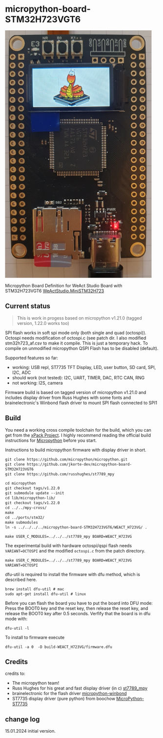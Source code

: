 # micropython-board-STM32H723VGT6
![display](images/mpy_stm32h723.png)

Micropython Board Definition for WeAct Studio Board with STM32H723VGT6
[WeActStudio.MiniSTM32H723](https://github.com/WeActStudio/WeActStudio.MiniSTM32H723)



## Current status

> This is work in progess based on micropython v1.21.0 (tagged version, 1.22.0 works too)

SPI flash works in soft spi mode only (both single and quad (octospi)). Octospi needs modification of octospi.c (see patch dir. I also modified stm32h723_af.csv to make it compile. This is just a temporary hack.
To compile on unmodified micropython QSPI Flash has to be disabled (default).


Supported features so far:

- working: USB repl, ST7735 TFT Display, LED, user button, SD card, SPI, I2C, ADC 
- should work (not tested): I2C, UART, TIMER, DAC, RTC CAN, RNG
- not working:  I2S, camera 

Firmware build is based on tagged version of micropython v1.21.0 and includes display driver from Russ Hughes with some fonts and brainelectronic's Winbond flash driver to mount SPI flash connected to SPI1 

## Build
You need a working cross compile toolchain for the build, which you can get from the [xPack Project](https://xpack.github.io/dev-tools/arm-none-eabi-gcc/).
I highly recommend reading the official build instructions for [Micropython](https://docs.micropython.org/en/latest/develop/gettingstarted.html#compile-and-build-the-code) before you start.

Instructions to build micropython firmware with display driver in short.
```
git clone https://github.com/micropython/micropython.git
git clone https://github.com/jkorte-dev/micropython-board-STM32H723VGT6
git clone https://github.com/russhughes/st7789_mpy
```
```
cd micropython
git checkout tags/v1.22.0
git submodule update --init
cd lib/micropython-lib/
git checkout tags/v1.22.0
cd ../../mpy-cross/
make
cd ../ports/stm32/
make submodules
ln -s ../../../../micropython-board-STM32H723VGT6/WEACT_H723VG/ .
```
```
make USER_C_MODULES=../../../st7789_mpy BOARD=WEACT_H723VG
```

The experimental build with hardware octospi/qspi flash needs `VARIANT=OCTOSPI`
and the modified `octospi.c` from the patch directory.
```
make USER_C_MODULES=../../../st7789_mpy BOARD=WEACT_H723VG VARIANT=OCTOSPI
```
dfu-util is required to install the firmware with dfu method, which is described here.

```
brew install dfu-util # mac
sudo apt-get install dfu-util # linux
```

Before you can flash the board you have to put the board into DFU mode:
Press the BOOT0 key and the reset key, then release the reset key, and release the BOOT0 key after 0.5 seconds.
Verfify that the board is in dfu mode with:

```
dfu-util -l
```

To install to firmware execute
```
dfu-util -a 0  -D build-WEACT_H723VG/firmware.dfu
```


## Credits
credits to:
- The micropython team!
- Russ Hughes for his great and fast display driver (in c) [st7789_mpy]( https://github.com/russhughes/st7789_mpy) 
- brainelectronic for the flash driver [micropython-winbond](https://github.com/brainelectronics/micropython-winbond)
- ST7735 display driver (pure python) from boochow [MicroPython-ST7735](https://github.com/boochow/MicroPython-ST7735)

## change log
15.01.2024 initial version.

